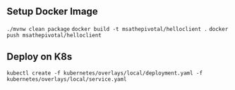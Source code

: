 ## Setup Docker Image
```./mvnw clean package```
```docker build -t msathepivotal/helloclient .```
```docker push msathepivotal/helloclient```

## Deploy on K8s
```kubectl create -f kubernetes/overlays/local/deployment.yaml -f kubernetes/overlays/local/service.yaml```

